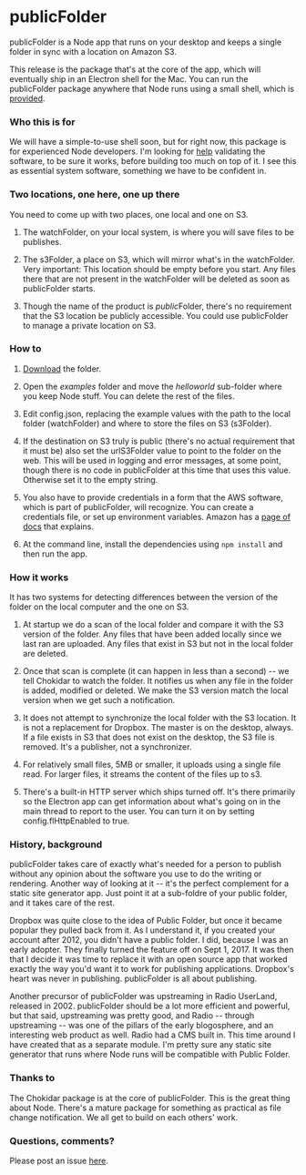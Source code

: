 # publicFolder

publicFolder is a Node app that runs on your desktop and keeps a single folder in sync with a location on Amazon S3.

This release is the package that's at the core of the app, which will eventually ship in an Electron shell for the Mac. You can run the publicFolder package anywhere that Node runs using a small shell, which is <a href="https://github.com/scripting/publicfolder/tree/master/examples/helloworld">provided</a>.  

### Who this is for

We will have a simple-to-use shell soon, but for right now, this package is for experienced Node developers. I'm looking for <a href="https://en.wikipedia.org/wiki/Linus%27s_Law">help</a> validating the software, to be sure it works, before building too much on top of it. I see this as essential system software, something we have to be confident in.

### Two locations, one here, one up there

You need to come up with two places, one local and one on S3.

1. The watchFolder, on your local system, is where you will save files to be publishes.

2. The s3Folder, a place on S3, which will mirror what's in the watchFolder. Very important: This location should be empty before you start. Any files there that are not present in the watchFolder will be deleted as soon as publicFolder starts. 

3. Though the name of the product is <i>public</i>Folder, there's no requirement that the S3 location be publicly accessible. You could use publicFolder to manage a private location on S3. 

### How to

1. <a href="https://github.com/scripting/publicfolder/archive/master.zip">Download</a> the folder. 

2. Open the <i>examples</i> folder and move the <i>helloworld</i> sub-folder where you keep Node stuff. You can delete the rest of the files.

3. Edit config.json, replacing the example values with the path to the local folder (watchFolder) and where to store the files on S3 (s3Folder). 

4. If the destination on S3 truly is public (there's no actual requirement that it must be) also set the urlS3Folder value to point to the folder on the web. This will be used in logging and error messages, at some point, though there is no code in publicFolder at this time that uses this value. Otherwise set it to the empty string.

5. You also have to provide credentials in a form that the AWS software, which is part of publicFolder, will recognize. You can create a credentials file, or set up environment variables. Amazon has a <a href="https://aws.amazon.com/blogs/security/a-new-and-standardized-way-to-manage-credentials-in-the-aws-sdks/">page of docs</a> that explains. 

6. At the command line, install the dependencies using `npm install` and then run the app.

### How it works

It has two systems for detecting differences between the version of the folder on the local computer and the one on S3. 

1. At startup we do a scan of the local folder and compare it with the S3 version of the folder. Any files that have been added locally since we last ran are uploaded. Any files that exist in S3 but not in the local folder are deleted. 

2. Once that scan is complete (it can happen in less than a second) -- we tell Chokidar to watch the folder. It notifies us when any file in the folder is added, modified or deleted. We make the S3 version match the local version when we get such a notification. 

3. It does not attempt to synchronize the local folder with the S3 location. It is not a replacement for Dropbox. The master is on the desktop, always. If a file exists in S3 that does not exist on the desktop, the S3 file is removed. It's a publisher, not a synchronizer. 

4. For relatively small files, 5MB or smaller, it uploads using a single file read. For larger files, it streams the content of the files up to s3. 

5. There's a built-in HTTP server which ships turned off. It's there primarily so the Electron app can get information about what's going on in the main thread to report to the user. You can turn it on by setting config.flHttpEnabled to true.

### History, background

publicFolder takes care of exactly what's needed for a person to publish without any opinion about the software you use to do the writing or rendering. Another way of looking at it -- it's the perfect complement for a static site generator app. Just point it at a sub-foldre of your public folder, and it takes care of the rest. 

Dropbox was quite close to the idea of Public Folder, but once it became popular they pulled back from it. As I understand it, if you created your account after 2012, you didn't have a public folder. I did, because I was an early adopter. They finally turned the feature off on Sept 1, 2017. It was then that I decide it was time to replace it with an open source app that worked exactly the way you'd want it to work for publishing applications. Dropbox's heart was never in publishing. publicFolder is all about publishing. 

Another precursor of publicFolder was upstreaming in Radio UserLand, released in 2002. publicFolder should be a lot more efficient and powerful, but that said, upstreaming was pretty good, and Radio -- through upstreaming -- was one of the pillars of the early blogosphere, and an interesting web product as well. Radio had a CMS built in. This time around I have created that as a separate module. I'm pretty sure any static site generator that runs where Node runs will be compatible with Public Folder. 

### Thanks to

The Chokidar package is at the core of publicFolder. This is the great thing about Node. There's a mature package for something as practical as file change notification. We all get to build on each others' work. 

### Questions, comments?

Please post an issue <a href="https://github.com/scripting/publicfolder/issues">here</a>. 


